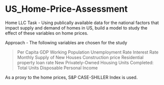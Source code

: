 # US_Home-Price-Assessment
Home LLC
Task - Using publically available data for the national factors that impact supply and demand of homes in US, build a model to study the effect of these variables on home prices.


Approach - The following variables are chosen for the study


> Per Capita GDP
> Working Population
> Unemployment Rate
> Interest Rate
> Monthly Supply of New Houses
> Construction price
> Residential property loan rate
> New Privately-Owned Housing Units Completed: Total Units
> Disposable Personal Income


As a proxy to the home prices, S&P CASE-SHILLER Index is used.
